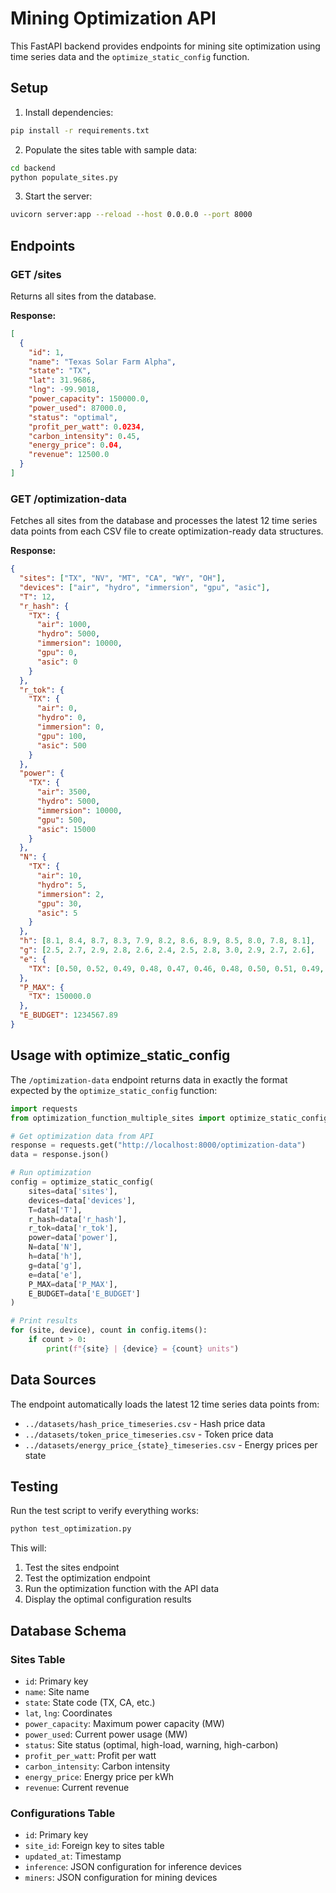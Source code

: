 # Mining Optimization API

This FastAPI backend provides endpoints for mining site optimization using time series data and the `optimize_static_config` function.

## Setup

1. Install dependencies:
```bash
pip install -r requirements.txt
```

2. Populate the sites table with sample data:
```bash
cd backend
python populate_sites.py
```

3. Start the server:
```bash
uvicorn server:app --reload --host 0.0.0.0 --port 8000
```

## Endpoints

### GET /sites
Returns all sites from the database.

**Response:**
```json
[
  {
    "id": 1,
    "name": "Texas Solar Farm Alpha",
    "state": "TX",
    "lat": 31.9686,
    "lng": -99.9018,
    "power_capacity": 150000.0,
    "power_used": 87000.0,
    "status": "optimal",
    "profit_per_watt": 0.0234,
    "carbon_intensity": 0.45,
    "energy_price": 0.04,
    "revenue": 12500.0
  }
]
```

### GET /optimization-data
Fetches all sites from the database and processes the latest 12 time series data points from each CSV file to create optimization-ready data structures.

**Response:**
```json
{
  "sites": ["TX", "NV", "MT", "CA", "WY", "OH"],
  "devices": ["air", "hydro", "immersion", "gpu", "asic"],
  "T": 12,
  "r_hash": {
    "TX": {
      "air": 1000,
      "hydro": 5000,
      "immersion": 10000,
      "gpu": 0,
      "asic": 0
    }
  },
  "r_tok": {
    "TX": {
      "air": 0,
      "hydro": 0,
      "immersion": 0,
      "gpu": 100,
      "asic": 500
    }
  },
  "power": {
    "TX": {
      "air": 3500,
      "hydro": 5000,
      "immersion": 10000,
      "gpu": 500,
      "asic": 15000
    }
  },
  "N": {
    "TX": {
      "air": 10,
      "hydro": 5,
      "immersion": 2,
      "gpu": 30,
      "asic": 5
    }
  },
  "h": [8.1, 8.4, 8.7, 8.3, 7.9, 8.2, 8.6, 8.9, 8.5, 8.0, 7.8, 8.1],
  "g": [2.5, 2.7, 2.9, 2.8, 2.6, 2.4, 2.5, 2.8, 3.0, 2.9, 2.7, 2.6],
  "e": {
    "TX": [0.50, 0.52, 0.49, 0.48, 0.47, 0.46, 0.48, 0.50, 0.51, 0.49, 0.48, 0.47]
  },
  "P_MAX": {
    "TX": 150000.0
  },
  "E_BUDGET": 1234567.89
}
```

## Usage with optimize_static_config

The `/optimization-data` endpoint returns data in exactly the format expected by the `optimize_static_config` function:

```python
import requests
from optimization_function_multiple_sites import optimize_static_config

# Get optimization data from API
response = requests.get("http://localhost:8000/optimization-data")
data = response.json()

# Run optimization
config = optimize_static_config(
    sites=data['sites'],
    devices=data['devices'],
    T=data['T'],
    r_hash=data['r_hash'],
    r_tok=data['r_tok'],
    power=data['power'],
    N=data['N'],
    h=data['h'],
    g=data['g'],
    e=data['e'],
    P_MAX=data['P_MAX'],
    E_BUDGET=data['E_BUDGET']
)

# Print results
for (site, device), count in config.items():
    if count > 0:
        print(f"{site} | {device} = {count} units")
```

## Data Sources

The endpoint automatically loads the latest 12 time series data points from:

- `../datasets/hash_price_timeseries.csv` - Hash price data
- `../datasets/token_price_timeseries.csv` - Token price data
- `../datasets/energy_price_{state}_timeseries.csv` - Energy prices per state

## Testing

Run the test script to verify everything works:

```bash
python test_optimization.py
```

This will:
1. Test the sites endpoint
2. Test the optimization endpoint
3. Run the optimization function with the API data
4. Display the optimal configuration results

## Database Schema

### Sites Table
- `id`: Primary key
- `name`: Site name
- `state`: State code (TX, CA, etc.)
- `lat`, `lng`: Coordinates
- `power_capacity`: Maximum power capacity (MW)
- `power_used`: Current power usage (MW)
- `status`: Site status (optimal, high-load, warning, high-carbon)
- `profit_per_watt`: Profit per watt
- `carbon_intensity`: Carbon intensity
- `energy_price`: Energy price per kWh
- `revenue`: Current revenue

### Configurations Table
- `id`: Primary key
- `site_id`: Foreign key to sites table
- `updated_at`: Timestamp
- `inference`: JSON configuration for inference devices
- `miners`: JSON configuration for mining devices 
